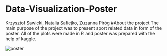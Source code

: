 # Data-Visualization-Poster
Krzysztof Sawicki, Natalia Safiejko, Zuzanna Piróg
#About the project 
The main purpose of the project was to present sport related data in form of the poster.
All of the plots were made in R and poster was prepared with the help of kaggle.

![poster](https://user-images.githubusercontent.com/100801230/222727369-b7aec34e-9b89-4e3e-9891-9cb298a3316a.png)
